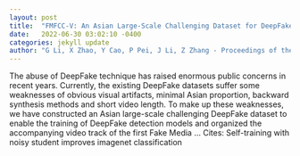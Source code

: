```yaml
---
layout: post
title:  "FMFCC-V: An Asian Large-Scale Challenging Dataset for DeepFake Detection"
date:   2022-06-30 03:02:10 -0400
categories: jekyll update
author: "G Li, X Zhao, Y Cao, P Pei, J Li, Z Zhang - Proceedings of the 2022 ACM Workshop …, 2022"
---
```

The abuse of DeepFake technique has raised enormous public concerns in recent years. Currently, the existing DeepFake datasets suffer some weaknesses of obvious visual artifacts, minimal Asian proportion, backward synthesis methods and short video length. To make up these weaknesses, we have constructed an Asian large-scale challenging DeepFake dataset to enable the training of DeepFake detection models and organized the accompanying video track of the first Fake Media …
Cites: ‪Self-training with noisy student improves imagenet classification‬  